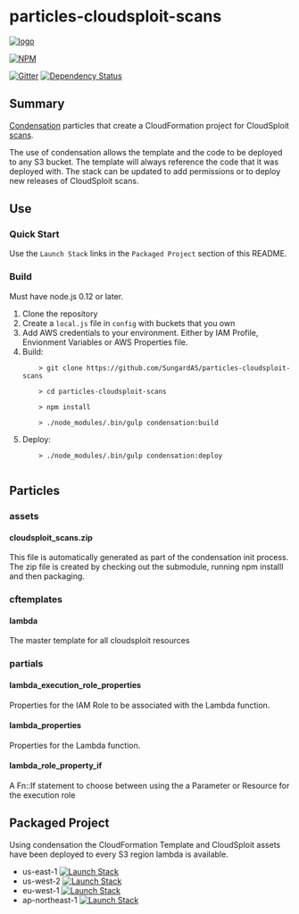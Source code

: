 # particles-cloudsploit-scans

[![logo](https://raw.githubusercontent.com/SungardAS/condensation/master/docs/images/condensation_logo.png)](https://github.com/SungardAS/condensation)

[![NPM](https://nodei.co/npm/particles-cloudsploit-scans.png)](https://nodei.co/npm/particles-cloudsploit-scans/)

[![Gitter](https://badges.gitter.im/Join%20Chat.svg)](https://gitter.im/SungardAS/condensation?utm_source=badge&utm_medium=badge&utm_campaign=pr-badge)
[![Dependency
Status](https://david-dm.org/SungardAS/particles-cloudsploit-scans.svg?branch=master)](https://david-dm.org/SungardAS/particles-cloudsploit-scans?branch=master)


## Summary

[Condensation](https://github.com/SungardAS/condensation) particles that create a CloudFormation project for
CloudSploit [scans](https://github.com/cloudsploit/scans).

The use of condensation allows the template and the code to be deployed
to any S3 bucket.  The template will always reference the code that it
was deployed with.  The stack can be updated to add permissions or to
deploy new releases of CloudSploit scans.

## Use

### Quick Start

Use the `Launch Stack` links in the `Packaged Project` section of this
README.

### Build

Must have node.js 0.12 or later.

1. Clone the repository
2. Create a `local.js` file in `config` with buckets that you own
3. Add AWS credentials to your environment.  Either by IAM Profile,
   Envionment Variables or AWS Properties file.
4. Build:
    ```
        > git clone https://github.com/SungardAS/particles-cloudsploit-scans
        
        > cd particles-cloudsploit-scans
        
        > npm install
        
        > ./node_modules/.bin/gulp condensation:build
    ```
5. Deploy:
    ```
        > ./node_modules/.bin/gulp condensation:deploy
        
    ```

## Particles

### assets

#### cloudsploit\_scans.zip

This file is automatically generated as part of the condensation init
process.  The zip file is created by checking out the submodule, running
npm installl and then packaging.

### cftemplates

#### lambda

The master template for all cloudsploit resources

### partials

#### lambda\_execution\_role\_properties

Properties for the IAM Role to be associated with the Lambda function.

#### lambda\_properties

Properties for the Lambda function.

#### lambda\_role\_property\_if

A Fn::If statement to choose between using the a Parameter or Resource
for the execution role


## Packaged Project

Using condensation the CloudFormation Template and CloudSploit assets
have been deployed to every S3 region lambda is available.

* us-east-1 [![Launch Stack](https://s3.amazonaws.com/cloudformation-examples/cloudformation-launch-stack.png)](https://console.aws.amazon.com/cloudformation/home?region=us-east-1#/stacks/new?stackName=cloudsploit-scans&templateURL=http://particles-cloudsploit-scans.us-east-1.s3.amazonaws.com/master/particles/cftemplates/lambda.template.json)
* us-west-2 [![Launch Stack](https://s3.amazonaws.com/cloudformation-examples/cloudformation-launch-stack.png)](https://console.aws.amazon.com/cloudformation/home?region=us-west-2#/stacks/new?stackName=cloudsploit-scans&templateURL=http://particles-cloudsploit-scans.us-west-2.s3.amazonaws.com/master/particles/cftemplates/lambda.template.json)
* eu-west-1 [![Launch Stack](https://s3.amazonaws.com/cloudformation-examples/cloudformation-launch-stack.png)](https://console.aws.amazon.com/cloudformation/home?region=eu-west-1#/stacks/new?stackName=cloudsploit-scans&templateURL=http://particles-cloudsploit-scans.eu-west-1.s3.amazonaws.com/master/particles/cftemplates/lambda.template.json)
* ap-northeast-1 [![Launch Stack](https://s3.amazonaws.com/cloudformation-examples/cloudformation-launch-stack.png)](https://console.aws.amazon.com/cloudformation/home?region=ap-northeast-1#/stacks/new?stackName=cloudsploit-scans&templateURL=http://particles-cloudsploit-scans.ap-northeast-1.s3.amazonaws.com/master/particles/cftemplates/lambda.template.json)

